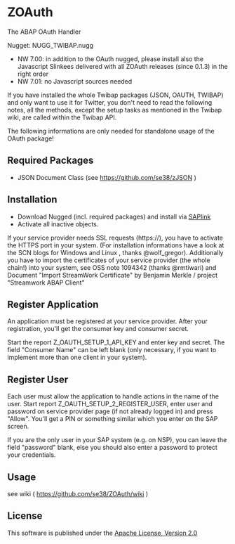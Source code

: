 # ZOAuth
The ABAP OAuth Handler
 
Nugget: NUGG_TWIBAP.nugg
 
* NW 7.00: in addition to the OAuth nugged, please install also the Javascript Slinkees delivered with all ZOAuth releases (since 0.1.3) in the right order
* NW 7.01: no Javascript sources needed
 
If you have installed the whole Twibap packages (JSON, OAUTH, TWIBAP) and only want to use it for Twitter, you don't need to read the following notes, all the methods, except the setup tasks as mentioned in the Twibap wiki, are called within the Twibap API.
 
The following informations are only needed for standalone usage of the OAuth package!
 
## Required Packages
* JSON Document Class (see https://github.com/se38/zJSON )
 
## Installation
* Download Nugged (incl. required packages) and install via [SAPlink](http://www.saplink.org)
* Activate all inactive objects.
 
If your service provider needs SSL requests (https://), you have to activate the HTTPS port in your system. (For installation informations have a look at the SCN blogs for Windows and Linux , thanks @wolf_gregor). Additionally you have to import the certificates of your service provider (the whole chain!) into your system, see OSS note 1094342 (thanks @rmtiwari) and Document "Import StreamWork Certificate" by Benjamin Merkle / project "Streamwork ABAP Client"
 
## Register Application
An application must be registered at your service provider. After your registration, you'll get the consumer key and consumer secret.
 
Start the report Z_OAUTH_SETUP_1_API_KEY and enter key and secret. The field "Consumer Name" can be left blank (only necessary, if you want to implement more than one client in your system).
 
## Register User
Each user must allow the application to handle actions in the name of the user. Start report Z_OAUTH_SETUP_2_REGISTER_USER, enter user and password on service provider page (if not already logged in) and press "Allow". You'll get a PIN or something similar which you enter on the SAP screen.
 
If you are the only user in your SAP system (e.g. on NSP), you can leave the field "password" blank, else you should also enter a password to protect your credentials.

## Usage
see wiki ( https://github.com/se38/ZOAuth/wiki )

## License
This software is published under the [Apache License, Version 2.0](http://www.apache.org/licenses/LICENSE-2.0.html)